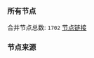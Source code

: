### 所有节点
合并节点总数: `1702`
[节点链接](https://raw.githubusercontent.com/rzhy1/11/master/sub/sub_merge_base64.txt)

### 节点来源